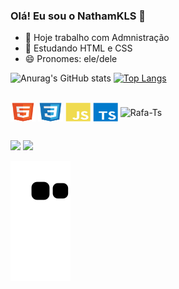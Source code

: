 ### Olá! Eu sou o NathamKLS 👋

- 🔭 Hoje trabalho com Admnistração
- 🌱 Estudando HTML e CSS
- 😄 Pronomes: ele/dele
<div>

![Anurag's GitHub stats](https://github-readme-stats.vercel.app/api?username=NathamKLS&show_icons=true&theme=tokyonight)
[![Top Langs](https://github-readme-stats.vercel.app/api/top-langs/?username=NathamKLS&layout=compact&theme=tokyonight)](https://github.com/anuraghazra/github-readme-stats)


</div>

<div style="display: inline_block"><br>
  <img align="center" alt="Rafa-HTML" height="30" width="40" src="https://raw.githubusercontent.com/devicons/devicon/master/icons/html5/html5-original.svg">
  <img align="center" alt="Rafa-CSS" height="30" width="40" src="https://raw.githubusercontent.com/devicons/devicon/master/icons/css3/css3-original.svg">  
<img align="center" alt="Rafa-Js" height="30" width="40" src="https://raw.githubusercontent.com/devicons/devicon/master/icons/javascript/javascript-plain.svg">
  <img align="center" alt="Rafa-Ts" height="30" width="40" src="https://raw.githubusercontent.com/devicons/devicon/master/icons/typescript/typescript-plain.svg">
<img align="center" alt="Rafa-Ts" height="30" width="40" src="https://cdn.jsdelivr.net/gh/devicons/devicon@latest/icons/c/c-original.svg" />

</div>

##

<div> 

<a href="https://www.linkedin.com/in/nathamsilva/" target="_blank"><img src="https://img.shields.io/badge/-LinkedIn-%230077B5?style=for-the-badge&logo=linkedin&logoColor=white" target="_blank"></a>
  <a href="https://www.instagram.com/natham_kls/" target="_blank"><img src="https://img.shields.io/badge/-Instagram-%23E4405F?style=for-the-badge&logo=instagram&logoColor=white" target="_blank"></a>
</div>

![snake gif](https://github.com/Formandodev/Formandodev/blob/output/github-contribution-grid-snake.svg)


